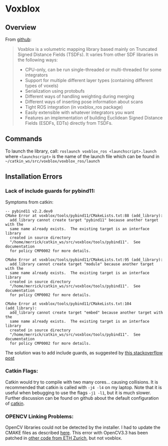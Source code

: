 # Voxblox

## Overview
From [github](https://github.com/ethz-asl/voxblox):
>Voxblox is a volumetric mapping library based mainly on Truncated Signed Distance Fields (TSDFs). It varies from other SDF libraries in the following ways:
> - CPU-only, can be run single-threaded or multi-threaded for some integrators
>- Support for multiple different layer types (containing different types of voxels)
>- Serialization using protobufs
>- Different ways of handling weighting during merging
>- Different ways of inserting pose information about scans
>- Tight ROS integration (in voxblox_ros package)
>- Easily extensible with whatever integrators you want
>- Features an implementation of building Euclidean Signed Distance Fields (ESDFs, EDTs) directly from TSDFs.

## Commands
To launch the library, call: `roslaunch voxblox_ros <launchscript>.launch` where `<launchscript>` is the name of the launch file which can be found in `~/catkin_ws/src/voxblox/voxblox_ros/launch`

## Installation Errors
### Lack of include guards for pybind11:
Symptoms from catkin:
````
-- pybind11 v2.2.dev0
CMake Error at voxblox/tools/pybind11/CMakeLists.txt:88 (add_library):
  add_library cannot create target "pybind11" because another target with the
  same name already exists.  The existing target is an interface library
  created in source directory
  "/home/merrick/catkin_ws/src/voxblox/tools/pybind11".  See documentation
  for policy CMP0002 for more details.
````

````
CMake Error at voxblox/tools/pybind11/CMakeLists.txt:95 (add_library):
  add_library cannot create target "module" because another target with the
  same name already exists.  The existing target is an interface library
  created in source directory
  "/home/merrick/catkin_ws/src/voxblox/tools/pybind11".  See documentation
  for policy CMP0002 for more details.
````
````
CMake Error at voxblox/tools/pybind11/CMakeLists.txt:104 (add_library):
  add_library cannot create target "embed" because another target with the
  same name already exists.  The existing target is an interface library
  created in source directory
  "/home/merrick/catkin_ws/src/voxblox/tools/pybind11".  See documentation
  for policy CMP0002 for more details.
````
The solution was to add include guards, as suggested by [this stackoverflow post](https://stackoverflow.com/questions/8439631/cmake-multiple-subprojects-using-the-same-static-library)

### Catkin Flags:
Catkin would try to compile with two many cores... causing collisions.  It is recommended that catkin is called with `-j4 -l4` on my laptop.  Note that it is useful when bebugging to use the flags `-j1 -l1`, but it is much slower.  Further discussion can be found on github about the default configuration of [catkin](https://github.com/catkin/catkin_tools/issues/84).

### OPENCV Linking Problems:
OpenCV libraries could not be detected by the installer.  I had to update the CMAKE files as described [here](https://answers.ros.org/question/56686/opencv-cmake-error/).
This error with OpenCV3.3 has been patched in [other code from ETH Zurich](https://github.com/ethz-asl/grid_map/issues/141), but not voxblox.
